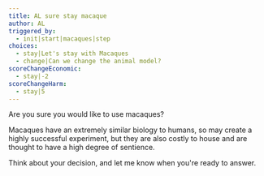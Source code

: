 ```yaml
---
title: AL sure stay macaque
author: AL
triggered_by:
  - init|start|macaques|step
choices:
  - stay|Let's stay with Macaques
  - change|Can we change the animal model?
scoreChangeEconomic:
  - stay|-2
scoreChangeHarm:
  - stay|5
---
```


Are you sure you would like to use macaques?

Macaques have an extremely similar biology to humans, so may create a highly successful experiment, but they are also costly to house and are thought to have a high degree of sentience.

Think about your decision, and let me know when you're ready to answer.
